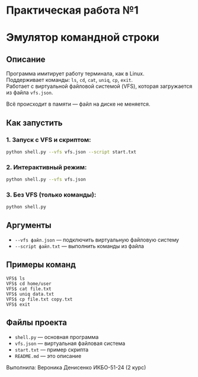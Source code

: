 # Практическая работа №1
# Эмулятор командной строки

## Описание
Программа имитирует работу терминала, как в Linux.  
Поддерживает команды: `ls`, `cd`, `cat`, `uniq`, `cp`, `exit`.  
Работает с виртуальной файловой системой (VFS), которая загружается из файла `vfs.json`.

Всё происходит в памяти — файл на диске не меняется.

## Как запустить

### 1. Запуск с VFS и скриптом:
```bash
python shell.py --vfs vfs.json --script start.txt
```

### 2. Интерактивный режим:
```bash
python shell.py --vfs vfs.json
```

### 3. Без VFS (только команды):
```bash
python shell.py
```

## Аргументы
- `--vfs файл.json` — подключить виртуальную файловую систему
- `--script файл.txt` — выполнить команды из файла

## Примеры команд
```
VFS$ ls
VFS$ cd home/user
VFS$ cat file.txt
VFS$ uniq data.txt
VFS$ cp file.txt copy.txt
VFS$ exit
```

## Файлы проекта
- `shell.py` — основная программа
- `vfs.json` — виртуальная файловая система
- `start.txt` — пример скрипта
- `README.md` — это описание

Выполнила: Вероника Денисенко ИКБО-51-24 (2 курс)

